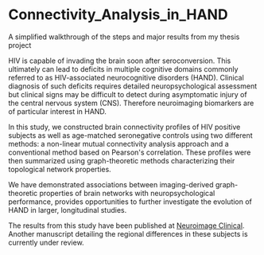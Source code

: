 # Connectivity_Analysis_in_HAND
A simplified walkthrough of the steps and major results from my thesis project


HIV is capable of invading the brain soon after seroconversion. This ultimately can lead to deficits in multiple cognitive domains commonly referred to as HIV-associated neurocognitive disorders (HAND). Clinical diagnosis of such deficits requires detailed neuropsychological assessment but clinical signs may be difficult to detect during asymptomatic injury of the central nervous system (CNS). Therefore neuroimaging biomarkers are of particular interest in HAND. 

In this study, we constructed brain connectivity profiles of HIV positive subjects as well as age-matched seronegative controls using two different methods: a non-linear mutual connectivity analysis approach and a conventional method based on Pearson's correlation. These profiles were then summarized using graph-theoretic methods characterizing their topological network properties. 

We have demonstrated associations between imaging-derived graph-theoretic properties of brain networks with neuropsychological performance, provides opportunities to further investigate the evolution of HAND in larger, longitudinal studies. 

The results from this study have been published at [Neuroimage Clinical](https://www.sciencedirect.com/science/article/pii/S2213158217303054). Another manuscript detailing the regional differences in these subjects is currently under review. 
